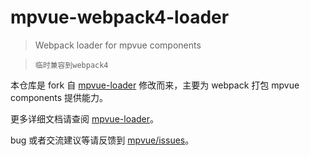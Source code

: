 # mpvue-webpack4-loader

>Webpack loader for mpvue components

> `临时兼容到webpack4`

本仓库是 fork 自 [mpvue-loader](https://github.com/mpvue/mpvue-loader) 修改而来，主要为 webpack 打包 mpvue components 提供能力。

更多详细文档请查阅 [mpvue-loader](http://mpvue.com/build/mpvue-loader)。

bug 或者交流建议等请反馈到 [mpvue/issues](https://github.com/Meituan-Dianping/mpvue/issues)。
